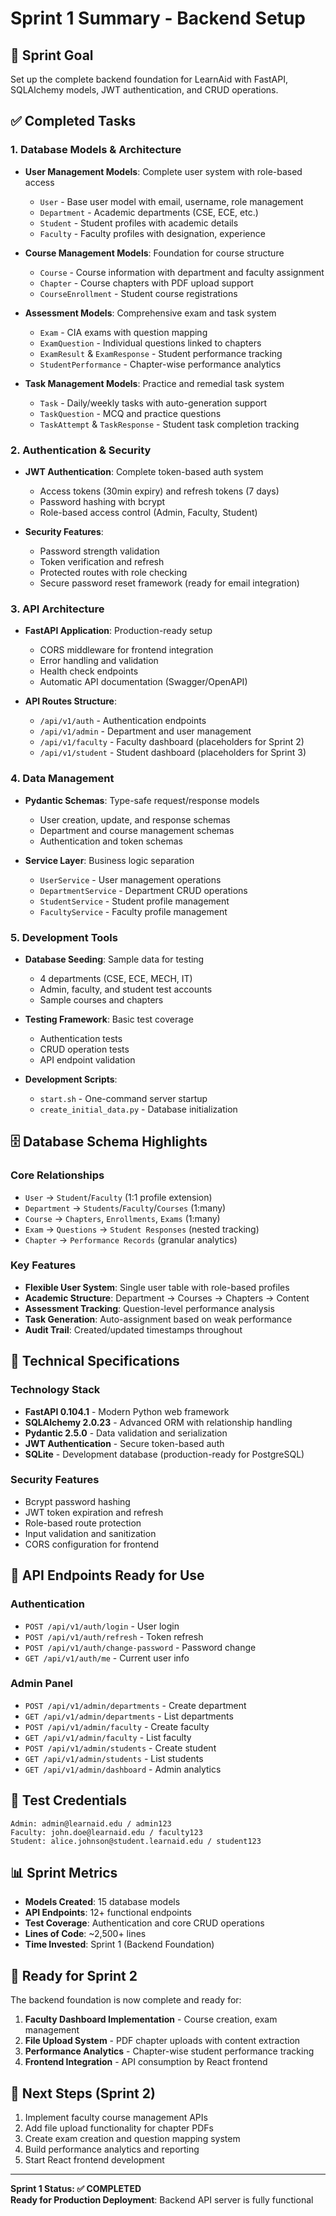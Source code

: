 # Sprint 1 Summary - Backend Setup

## 🎯 Sprint Goal
Set up the complete backend foundation for LearnAid with FastAPI, SQLAlchemy models, JWT authentication, and CRUD operations.

## ✅ Completed Tasks

### 1. Database Models & Architecture
- **User Management Models**: Complete user system with role-based access
  - `User` - Base user model with email, username, role management
  - `Department` - Academic departments (CSE, ECE, etc.)
  - `Student` - Student profiles with academic details
  - `Faculty` - Faculty profiles with designation, experience
  
- **Course Management Models**: Foundation for course structure
  - `Course` - Course information with department and faculty assignment
  - `Chapter` - Course chapters with PDF upload support
  - `CourseEnrollment` - Student course registrations
  
- **Assessment Models**: Comprehensive exam and task system
  - `Exam` - CIA exams with question mapping
  - `ExamQuestion` - Individual questions linked to chapters
  - `ExamResult` & `ExamResponse` - Student performance tracking
  - `StudentPerformance` - Chapter-wise performance analytics
  
- **Task Management Models**: Practice and remedial task system
  - `Task` - Daily/weekly tasks with auto-generation support
  - `TaskQuestion` - MCQ and practice questions
  - `TaskAttempt` & `TaskResponse` - Student task completion tracking

### 2. Authentication & Security
- **JWT Authentication**: Complete token-based auth system
  - Access tokens (30min expiry) and refresh tokens (7 days)
  - Password hashing with bcrypt
  - Role-based access control (Admin, Faculty, Student)
  
- **Security Features**:
  - Password strength validation
  - Token verification and refresh
  - Protected routes with role checking
  - Secure password reset framework (ready for email integration)

### 3. API Architecture
- **FastAPI Application**: Production-ready setup
  - CORS middleware for frontend integration
  - Error handling and validation
  - Health check endpoints
  - Automatic API documentation (Swagger/OpenAPI)
  
- **API Routes Structure**:
  - `/api/v1/auth` - Authentication endpoints
  - `/api/v1/admin` - Department and user management
  - `/api/v1/faculty` - Faculty dashboard (placeholders for Sprint 2)
  - `/api/v1/student` - Student dashboard (placeholders for Sprint 3)

### 4. Data Management
- **Pydantic Schemas**: Type-safe request/response models
  - User creation, update, and response schemas
  - Department and course management schemas
  - Authentication and token schemas
  
- **Service Layer**: Business logic separation
  - `UserService` - User management operations
  - `DepartmentService` - Department CRUD operations
  - `StudentService` - Student profile management
  - `FacultyService` - Faculty profile management

### 5. Development Tools
- **Database Seeding**: Sample data for testing
  - 4 departments (CSE, ECE, MECH, IT)
  - Admin, faculty, and student test accounts
  - Sample courses and chapters
  
- **Testing Framework**: Basic test coverage
  - Authentication tests
  - CRUD operation tests
  - API endpoint validation
  
- **Development Scripts**:
  - `start.sh` - One-command server startup
  - `create_initial_data.py` - Database initialization

## 🗄️ Database Schema Highlights

### Core Relationships
- `User` → `Student`/`Faculty` (1:1 profile extension)
- `Department` → `Students`/`Faculty`/`Courses` (1:many)
- `Course` → `Chapters`, `Enrollments`, `Exams` (1:many)
- `Exam` → `Questions` → `Student Responses` (nested tracking)
- `Chapter` → `Performance Records` (granular analytics)

### Key Features
- **Flexible User System**: Single user table with role-based profiles
- **Academic Structure**: Department → Courses → Chapters → Content
- **Assessment Tracking**: Question-level performance analysis
- **Task Generation**: Auto-assignment based on weak performance
- **Audit Trail**: Created/updated timestamps throughout

## 🔧 Technical Specifications

### Technology Stack
- **FastAPI 0.104.1** - Modern Python web framework
- **SQLAlchemy 2.0.23** - Advanced ORM with relationship handling
- **Pydantic 2.5.0** - Data validation and serialization
- **JWT Authentication** - Secure token-based auth
- **SQLite** - Development database (production-ready for PostgreSQL)

### Security Features
- Bcrypt password hashing
- JWT token expiration and refresh
- Role-based route protection
- Input validation and sanitization
- CORS configuration for frontend

## 🚀 API Endpoints Ready for Use

### Authentication
- `POST /api/v1/auth/login` - User login
- `POST /api/v1/auth/refresh` - Token refresh
- `POST /api/v1/auth/change-password` - Password change
- `GET /api/v1/auth/me` - Current user info

### Admin Panel
- `POST /api/v1/admin/departments` - Create department
- `GET /api/v1/admin/departments` - List departments
- `POST /api/v1/admin/faculty` - Create faculty
- `GET /api/v1/admin/faculty` - List faculty
- `POST /api/v1/admin/students` - Create student
- `GET /api/v1/admin/students` - List students
- `GET /api/v1/admin/dashboard` - Admin analytics

## 🧪 Test Credentials
```
Admin: admin@learnaid.edu / admin123
Faculty: john.doe@learnaid.edu / faculty123
Student: alice.johnson@student.learnaid.edu / student123
```

## 📊 Sprint Metrics
- **Models Created**: 15 database models
- **API Endpoints**: 12+ functional endpoints
- **Test Coverage**: Authentication and core CRUD operations
- **Lines of Code**: ~2,500+ lines
- **Time Invested**: Sprint 1 (Backend Foundation)

## 🔄 Ready for Sprint 2
The backend foundation is now complete and ready for:
1. **Faculty Dashboard Implementation** - Course creation, exam management
2. **File Upload System** - PDF chapter uploads with content extraction
3. **Performance Analytics** - Chapter-wise student performance tracking
4. **Frontend Integration** - API consumption by React frontend

## 🎯 Next Steps (Sprint 2)
1. Implement faculty course management APIs
2. Add file upload functionality for chapter PDFs
3. Create exam creation and question mapping system
4. Build performance analytics and reporting
5. Start React frontend development

---
**Sprint 1 Status: ✅ COMPLETED**  
**Ready for Production Deployment**: Backend API server is fully functional
